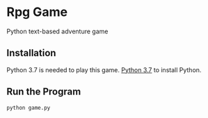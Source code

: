 # Rpg Game

Python text-based adventure game

## Installation

Python 3.7 is needed to play this game. [Python 3.7](https://www.python.org/downloads/) to install Python.

## Run the Program

```python
python game.py
```
